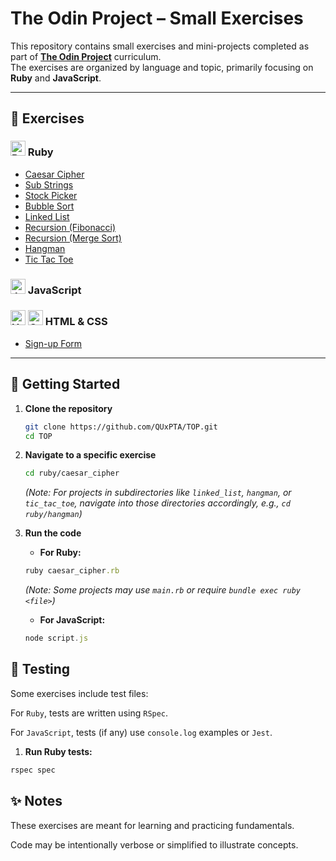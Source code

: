 # The Odin Project – Small Exercises

This repository contains small exercises and mini-projects completed as part of **[The Odin Project](https://www.theodinproject.com/)** curriculum.  
The exercises are organized by language and topic, primarily focusing on **Ruby** and **JavaScript**.

---

## 🔗 Exercises

### **<img src="https://cdn.jsdelivr.net/gh/devicons/devicon/icons/ruby/ruby-original.svg" alt="Ruby" width="24"/> Ruby**

- [Caesar Cipher](./ruby/caesar_cipher)
- [Sub Strings](./ruby/substrings.rb)
- [Stock Picker](./ruby/stock_picker.rb)
- [Bubble Sort](./ruby/bubble_sort.rb)
- [Linked List](./ruby/linked_list/)
- [Recursion (Fibonacci)](./ruby/recursion_solution/fibonacci.rb)
- [Recursion (Merge Sort)](./ruby/recursion_solution/merge_sort.rb)
- [Hangman](/ruby/hangman/README.md)
- [Tic Tac Toe](/ruby/hangman/README.md)

### **<img src="https://cdn.jsdelivr.net/gh/devicons/devicon/icons/javascript/javascript-original.svg" alt="JavaScript" width="24"/> JavaScript**

### **<img src="https://cdn.jsdelivr.net/gh/devicons/devicon/icons/html5/html5-original.svg" alt="HTML5" width="24"/> <img src="https://cdn.jsdelivr.net/gh/devicons/devicon/icons/css3/css3-original.svg" alt="CSS3" width="24"/> HTML & CSS**

- [Sign-up Form](./HTML_CSS/sign-up_form/)

---

## 🚀 Getting Started

1. **Clone the repository**

   ```bash
   git clone https://github.com/QUxPTA/TOP.git
   cd TOP
   ```

2. **Navigate to a specific exercise**

   ```bash
   cd ruby/caesar_cipher
   ```

   _(Note: For projects in subdirectories like `linked_list`, `hangman`, or `tic_tac_toe`, navigate into those directories accordingly, e.g., `cd ruby/hangman`)_

3. **Run the code**
   - **For Ruby:**

   ```ruby
   ruby caesar_cipher.rb
   ```

   _(Note: Some projects may use `main.rb` or require `bundle exec ruby <file>`)_
   - **For JavaScript:**

   ```javascript
   node script.js
   ```

## 🧪 Testing

Some exercises include test files:

For `Ruby`, tests are written using `RSpec`.

For `JavaScript`, tests (if any) use `console.log` examples or `Jest`.

1. **Run Ruby tests:**

```ruby
rspec spec
```

## ✨ Notes

These exercises are meant for learning and practicing fundamentals.

Code may be intentionally verbose or simplified to illustrate concepts.
